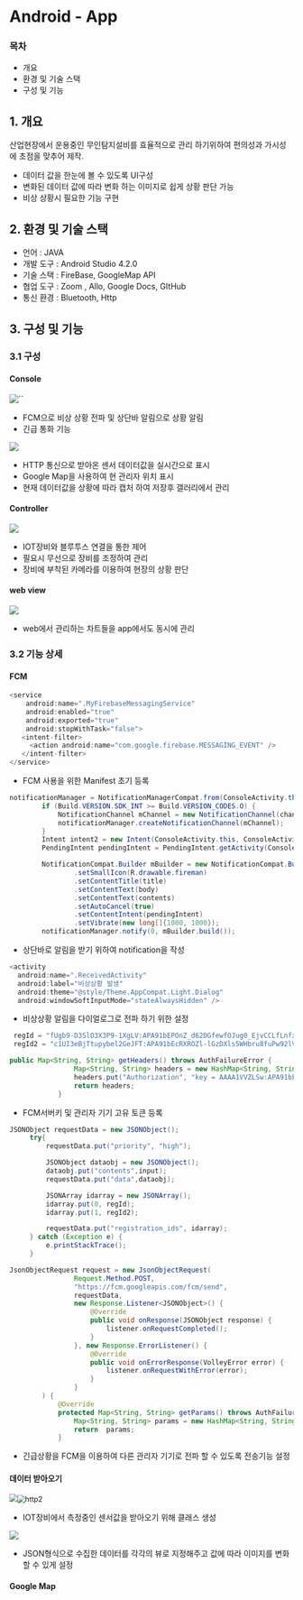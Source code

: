 # Android  -  App

### 목차

- 개요
- 환경 및 기술 스택
- 구성 및 기능



## 1. 개요

산업현장에서 운용중인 무인탐지설비를 효율적으로 관리 하기위하여 편의성과 가시성에 초점을 맞추어 제작.

- 데이터 값을 한눈에 볼 수 있도록 UI구성
- 변화된 데이터 값에 따라 변화 하는 이미지로 쉽게 상황 판단 가능
- 비상 상황시 필요한 기능 구현





## 2. 환경 및 기술 스택

- 언어 : JAVA
- 개발 도구 : Android Studio 4.2.0
- 기술 스택 : FireBase, GoogleMap API
- 협업 도구 : Zoom , Allo, Google Docs, GItHub
- 통신 환경 : Bluetooth, Http





## 3. 구성 및 기능



### 3.1 구성

#### Console

![``](C:\Users\a\Desktop\파이널프로젝트\console1.PNG)

- FCM으로 비상 상황 전파 및 상단바 알림으로 상황 알림
- 긴급 통화 기능

![](C:\Users\a\Desktop\파이널프로젝트\console2.PNG)

- HTTP 통신으로 받아온 센서 데이터값을 실시간으로 표시
- Google Map을 사용하여 현 관리자 위치 표시
- 현재 데이터값을 상황에 따라 캡처 하여  저장후 갤러리에서 관리 



#### Controller

![](C:\Users\a\Desktop\파이널프로젝트\controller.PNG)

- IOT장비와 블루투스 연결을 통한 제어
- 필요시 무선으로 장비를 조정하여 관리 
- 장비에 부착된 카메라를 이용하여 현장의 상황 판단





#### web view

![](C:\Users\a\Desktop\파이널프로젝트\webview.PNG)

- web에서 관리하는 차트들을 app에서도 동시에 관리 





### 3.2 기능 상세

#### FCM

``` java
<service
    android:name=".MyFirebaseMessagingService"
    android:enabled="true"
    android:exported="true"
    android:stopWithTask="false">
   <intent-filter>
     <action android:name="com.google.firebase.MESSAGING_EVENT" />
   </intent-filter>
</service>	
```

- FCM 사용을 위한 Manifest 초기 등록



``` java
notificationManager = NotificationManagerCompat.from(ConsoleActivity.this);
        if (Build.VERSION.SDK_INT >= Build.VERSION_CODES.O) {
            NotificationChannel mChannel = new NotificationChannel(channelId, channelName, importance);
            notificationManager.createNotificationChannel(mChannel);
        }
        Intent intent2 = new Intent(ConsoleActivity.this, ConsoleActivity.class);
        PendingIntent pendingIntent = PendingIntent.getActivity(ConsoleActivity.this, 101, intent2, PendingIntent.FLAG_UPDATE_CURRENT);

        NotificationCompat.Builder mBuilder = new NotificationCompat.Builder(ConsoleActivity.this, "channel")
                .setSmallIcon(R.drawable.fireman)
                .setContentTitle(title)
                .setContentText(body)
                .setContentText(contents)
                .setAutoCancel(true)
                .setContentIntent(pendingIntent)
                .setVibrate(new long[]{1000, 1000});
        notificationManager.notify(0, mBuilder.build());
```

- 상단바로 알림을 받기 위하여 notification을 작성



``` java
<activity
  android:name=".ReceivedActivity"
  android:label="비상상황 발생"
  android:theme="@style/Theme.AppCompat.Light.Dialog"
  android:windowSoftInputMode="stateAlwaysHidden" />
```

- 비상상황 알림을 다이얼로그로 전파 하기 위한 설정



```java
 regId = "fUgb9-D3SlO3X3P9-1XgLV:APA91bEPOnZ_d62DGfewfOJug0_EjvCCLfLnfxAZRCxvDzErinXGKHa3QKgtZ5DsAV_GH72iLxS-DtjbJLH7_Zsgj3BhnKf9vMbB0aTpoapCUfSPqYRNvf7Ajk3shxamFtbDKxH79oA8";
 regId2 = "c1UI3eBjTtupybel2GeJFT:APA91bEcRXROZl-lGzDXls5WHbru8fuPw92lVt5V4SQ_W7YO-MSYpwrpVw3KcWQAiVCV1WA1CY8M7mUe4hs62LYkmUDxaSlFJG8ds2xxUS3QR3x_3tZwreOTyUfBWvKsLfh2GKcvlvcg";

public Map<String, String> getHeaders() throws AuthFailureError {
                Map<String, String> headers = new HashMap<String, String>();
                headers.put("Authorization", "key = AAAA1VVZLSw:APA91bFeZYPNf8ZCUYBVRcpM_XzeiDDR8k1hWujBXSPhalQcC_BknrVB3aHg_ijA5ryBSlk4-mwvjvBIu68nmkmc2-9LpuvADYX_2fxNPZZ8w5wCxtlGggj87B-Sg3z_94n0ayPj7Whx");
                return headers;
            }

```
-  FCM서버키 및 관리자 기기 고유 토큰 등록




```java
JSONObject requestData = new JSONObject();
     try{
         requestData.put("priority", "high");

         JSONObject dataobj = new JSONObject();
         dataobj.put("contents",input);
         requestData.put("data",dataobj);

         JSONArray idarray = new JSONArray();
         idarray.put(0, regId);
         idarray.put(1, regId2);

         requestData.put("registration_ids", idarray);
     } catch (Exception e) {
         e.printStackTrace();
     }
```

```java
JsonObjectRequest request = new JsonObjectRequest(
                Request.Method.POST,
                "https://fcm.googleapis.com/fcm/send",
                requestData,
                new Response.Listener<JSONObject>() {
                    @Override
                    public void onResponse(JSONObject response) {
                        listener.onRequestCompleted();
                    }
                }, new Response.ErrorListener() {
                    @Override
                    public void onErrorResponse(VolleyError error) {
                        listener.onRequestWithError(error);
                    }
                }
        ) {
            @Override
            protected Map<String, String> getParams() throws AuthFailureError {
                Map<String, String> params = new HashMap<String, String>();
                return  params;
            }
```

- 긴급상황을 FCM을 이용하여 다른 관리자 기기로 전파 할 수 있도록 전송기능 설정



#### 데이터 받아오기

<img src="C:\Users\a\Desktop\http1.PNG" style="zoom: 85%;" /><img src="C:\Users\a\Desktop\http2.PNG" alt="http2" style="zoom: 89%;" />

- IOT장비에서 측정중인 센서값을 받아오기 위해 클래스 생성



![](C:\Users\a\Desktop\http3.PNG)

- JSON형식으로 수집한 데이터를 각각의 뷰로 지정해주고 값에 따라 이미지를 변화 할 수 있게 설정 





#### Google Map



